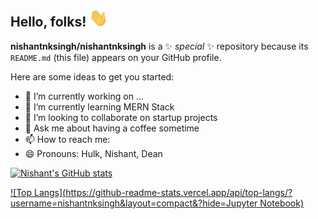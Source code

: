 
## Hello, folks! <img src="imgs/wave.gif" width="30px">


**nishantnksingh/nishantnksingh** is a ✨ _special_ ✨ repository because its `README.md` (this file) appears on your GitHub profile.

Here are some ideas to get you started:

- 🔭 I’m currently working on ...
- 🌱 I’m currently learning MERN Stack
- 👯 I’m looking to collaborate on startup projects
- 💬 Ask me about having a coffee sometime
- 📫 How to reach me: <a href="https://www.linkedin.com/in/nishantnksingh/"></a>
- 😄 Pronouns: Hulk, Nishant, Dean


[![Nishant's GitHub stats](https://github-readme-stats.vercel.app/api?username=nishantnksingh)](https://github.com/nishantnksingh/github-readme-stats)

[![Top Langs](https://github-readme-stats.vercel.app/api/top-langs/?username=nishantnksingh&layout=compact&?hide=Jupyter Notebook)](https://github.com/nishantnksingh/github-readme-stats)
